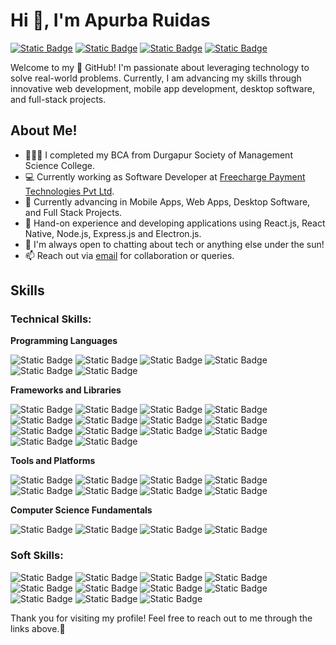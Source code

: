 # Hi 👋, I'm Apurba Ruidas

[![Static Badge](https://img.shields.io/badge/apurba2001-black?style=for-the-badge&logo=github&logoColor=black&labelColor=white&link=https%3A%2F%2Fgithub.com%2Fapurba2001)](https://github.com/apurba2001)
[![Static Badge](https://img.shields.io/badge/Linkdin-%230085CA?style=for-the-badge&logo=linkedin&logoColor=%230085CA&labelColor=white)](https://www.linkedin.com/in/apurba-ruidas/)
[![Static Badge](https://img.shields.io/badge/Email-%23EA4335?style=for-the-badge&logo=gmail&logoColor=%23EA4335&labelColor=white)](mailto:apurbaruidas0358@gmail.com)
[![Static Badge](https://img.shields.io/badge/portfolio-%2300AA28?style=for-the-badge&logo=googlechrome&logoColor=%2300AA28&labelColor=white)](https://apurba2001.github.io/)

Welcome to my 🚀 GitHub! I'm passionate about leveraging technology to solve real-world problems. Currently, I am advancing my skills through innovative web development, mobile app development, desktop software, and full-stack projects.

## About Me!

* 👨🏽‍💻 I completed my BCA from Durgapur Society of Management Science College.
* 💻 Currently working as Software Developer at <a href="https://www.freecharge.in" target="_blank">Freecharge Payment Technologies Pvt Ltd</a>.
* 🌱 Currently advancing in Mobile Apps, Web Apps, Desktop Software, and Full Stack Projects.
* 🤔 Hand-on experience and developing applications using React.js, React Native, Node.js, Express.js and Electron.js.
* 💬 I'm always open to chatting about tech or anything else under the sun!
* 📫 Reach out via [email](mailto:apurbaruidas0358@gmail.com) for collaboration or queries.

## Skills
### Technical Skills:

**Programming Languages**

![Static Badge](https://img.shields.io/badge/JavaScript-%23F7DF1E?style=for-the-badge&logo=javascript&logoColor=%23F7DF1E&labelColor=white)
![Static Badge](https://img.shields.io/badge/typescript-%233178C6?style=for-the-badge&logo=typescript&logoColor=%233178C6&labelColor=white)
![Static Badge](https://img.shields.io/badge/python-%233776AB?style=for-the-badge&logo=python&logoColor=%233776AB&labelColor=white)
![Static Badge](https://img.shields.io/badge/Java-%2302303A?style=for-the-badge&logo=gradle&logoColor=%2302303A&labelColor=white)
![Static Badge](https://img.shields.io/badge/html-%23E34F26?style=for-the-badge&logo=html5&logoColor=%23E34F26&labelColor=white)
![Static Badge](https://img.shields.io/badge/css-%231572B6?style=for-the-badge&logo=css3&logoColor=%231572B6&labelColor=white)

**Frameworks and Libraries**

![Static Badge](https://img.shields.io/badge/react-%2361DAFB?style=for-the-badge&logo=react&logoColor=%2361DAFB&labelColor=white)
![Static Badge](https://img.shields.io/badge/next.js-%23000000?style=for-the-badge&logo=nextdotjs&logoColor=%23000000&labelColor=white)
![Static Badge](https://img.shields.io/badge/react%20native-%2309D3AC?style=for-the-badge&logo=react&logoColor=%2309D3AC&labelColor=white)
![Static Badge](https://img.shields.io/badge/android-%2334A853?style=for-the-badge&logo=android&logoColor=%2334A853&labelColor=white)
![Static Badge](https://img.shields.io/badge/ios-%23000000?style=for-the-badge&logo=ios&logoColor=%23000000&labelColor=white)
![Static Badge](https://img.shields.io/badge/node.js-%235FA04E?style=for-the-badge&logo=nodedotjs&logoColor=%235FA04E&labelColor=white)
![Static Badge](https://img.shields.io/badge/express.js-%23000000?style=for-the-badge&logo=express&logoColor=%23000000&labelColor=white)
![Static Badge](https://img.shields.io/badge/electron.js-%2347848F?style=for-the-badge&logo=electron&logoColor=%2347848F&labelColor=white)
![Static Badge](https://img.shields.io/badge/tauri-%2324C8D8?style=for-the-badge&logo=tauri&logoColor=%2324C8D8&labelColor=white)
![Static Badge](https://img.shields.io/badge/socket.io-%23010101?style=for-the-badge&logo=socketdotio&logoColor=%23010101&labelColor=white)
![Static Badge](https://img.shields.io/badge/mongodb-%2347A248?style=for-the-badge&logo=mongodb&logoColor=%2347A248&labelColor=white)
![Static Badge](https://img.shields.io/badge/mysql-%234479A1?style=for-the-badge&logo=mysql&logoColor=%234479A1&labelColor=white)
![Static Badge](https://img.shields.io/badge/firebase-%23DD2C00?style=for-the-badge&logo=firebase&logoColor=%23DD2C00&labelColor=white)
![Static Badge](https://img.shields.io/badge/tailwind-%2306B6D4?style=for-the-badge&logo=tailwindcss&logoColor=%2306B6D4&labelColor=white)

**Tools and Platforms**

![Static Badge](https://img.shields.io/badge/vscode-%232185D0?style=for-the-badge&logo=vscode&logoColor=%232185D0&labelColor=white)
![Static Badge](https://img.shields.io/badge/webstorm-%23000000?style=for-the-badge&logo=webstorm&logoColor=%23000000&labelColor=white)
![Static Badge](https://img.shields.io/badge/android%20studio-%233DDC84?style=for-the-badge&logo=androidstudio&logoColor=%233DDC84&labelColor=white)
![Static Badge](https://img.shields.io/badge/xcode-%23147EFB?style=for-the-badge&logo=xcode&logoColor=%23147EFB&labelColor=white)
![Static Badge](https://img.shields.io/badge/figma-%23F24E1E?style=for-the-badge&logo=figma&logoColor=%23F24E1E&labelColor=white)
![Static Badge](https://img.shields.io/badge/git-%23F05032?style=for-the-badge&logo=git&logoColor=%23F05032&labelColor=white)
![Static Badge](https://img.shields.io/badge/github-%23181717?style=for-the-badge&logo=github&logoColor=%23181717&labelColor=white)
![Static Badge](https://img.shields.io/badge/postman-%23FF6C37?style=for-the-badge&logo=postman&logoColor=%23FF6C37&labelColor=white)

**Computer Science Fundamentals**

![Static Badge](https://img.shields.io/badge/data%20structure%20and%20algorithms-%23FF6C37?style=for-the-badge&logoColor=%23FF6C37&labelColor=white)
![Static Badge](https://img.shields.io/badge/opps-%23512BD4?style=for-the-badge&logoColor=%23512BD4&labelColor=white)
![Static Badge](https://img.shields.io/badge/low%20level%20design-%23ECD53F?style=for-the-badge&logoColor=%23ECD53F&labelColor=white)
![Static Badge](https://img.shields.io/badge/High%20level%20design-%2383B81A?style=for-the-badge&logoColor=%2383B81A&labelColor=white)

### Soft Skills:

![Static Badge](https://img.shields.io/badge/Interpersonal%20Communication-%23EF2D5E?style=for-the-badge&logoColor=%23EF2D5E&labelColor=white)
![Static Badge](https://img.shields.io/badge/Team%20Player-%2340AEF0?style=for-the-badge&logoColor=%2340AEF0&labelColor=white)
![Static Badge](https://img.shields.io/badge/Strong%20Analytical%20Mindset-%23FF9E0F?style=for-the-badge&logoColor=%23FF9E0F&labelColor=white)
![Static Badge](https://img.shields.io/badge/Problem%20Solving%20Mindset-%2334567C?style=for-the-badge&logoColor=%2334567C&labelColor=white)
![Static Badge](https://img.shields.io/badge/Adaptability-%23D0271D?style=for-the-badge&logoColor=%23D0271D&labelColor=white)
![Static Badge](https://img.shields.io/badge/Continuous%20Learning-%239999FF?style=for-the-badge&logoColor=%239999FF&labelColor=white)
![Static Badge](https://img.shields.io/badge/Creativity-%230ABF53?style=for-the-badge&logoColor=%230ABF53&labelColor=white)
![Static Badge](https://img.shields.io/badge/Keen%20Attention%20to%20Detail-%23FF5A5F?style=for-the-badge&logoColor=%23FF5A5F&labelColor=white)
![Static Badge](https://img.shields.io/badge/Reliability-%23000000?style=for-the-badge&logoColor=%23000000&labelColor=white)
![Static Badge](https://img.shields.io/badge/Organization%20Skills-%239146FF?style=for-the-badge&logoColor=%239146FF&labelColor=white)
![Static Badge](https://img.shields.io/badge/Flexibility-%23005AF0?style=for-the-badge&logoColor=%23005AF0&labelColor=white)

Thank you for visiting my profile! 
Feel free to reach out to me through the links above.🤗
